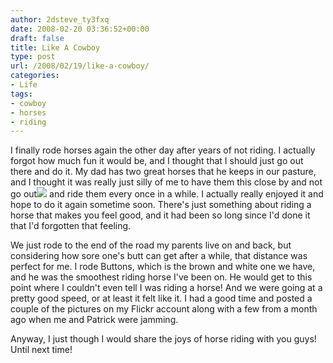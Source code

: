 ```yaml
---
author: 2dsteve_ty3fxq
date: 2008-02-20 03:36:52+00:00
draft: false
title: Like A Cowboy
type: post
url: /2008/02/19/like-a-cowboy/
categories:
- Life
tags:
- cowboy
- horses
- riding
---
```


I finally rode horses again the other day after years of not riding. I actually forgot how much fun it would be, and I thought that I should just go out there and do it. My dad has two great horses that he keeps in our pasture, and I thought it was really just silly of me to have them this close by and not go out![](http://farm3.static.flickr.com/2351/2272873993_b6f67c3d9c_m.jpg)
and ride them every once in a while. I actually really enjoyed it and hope to do it again sometime soon. There's just something about riding a horse that makes you feel good, and it had been so long since I'd done it that I'd forgotten that feeling.

We just rode to the end of the road my parents live on and back, but considering how sore one's butt can get after a while, that distance was perfect for me. I rode Buttons, which is the brown and white one we have, and he was the smoothest riding horse I've been on. He would get to this point where I couldn't even tell I was riding a horse! And we were going at a pretty good speed, or at least it felt like it. I had a good time and posted a couple of the pictures on my Flickr account along with a few from a month ago when me and Patrick were jamming.

Anyway, I just though I would share the joys of horse riding with you guys! Until next time!

